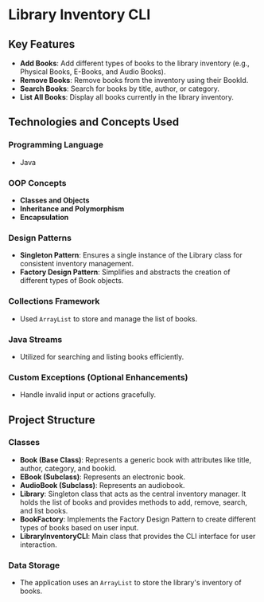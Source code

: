 # Library Inventory CLI

 
## Key Features

- **Add Books**: Add different types of books to the library inventory (e.g., Physical Books, E-Books, and Audio Books).
- **Remove Books**: Remove books from the inventory using their BookId.
- **Search Books**: Search for books by title, author, or category.
- **List All Books**: Display all books currently in the library inventory.

## Technologies and Concepts Used

### Programming Language
- Java

### OOP Concepts
- **Classes and Objects**
- **Inheritance and Polymorphism**
- **Encapsulation**

### Design Patterns
- **Singleton Pattern**: Ensures a single instance of the Library class for consistent inventory management.
- **Factory Design Pattern**: Simplifies and abstracts the creation of different types of Book objects.

### Collections Framework
- Used `ArrayList` to store and manage the list of books.

### Java Streams
- Utilized for searching and listing books efficiently.

### Custom Exceptions (Optional Enhancements)
- Handle invalid input or actions gracefully.

## Project Structure

### Classes
- **Book (Base Class)**: Represents a generic book with attributes like title, author, category, and bookid.
- **EBook (Subclass)**: Represents an electronic book.
- **AudioBook (Subclass)**: Represents an audiobook.
- **Library**: Singleton class that acts as the central inventory manager. It holds the list of books and provides methods to add, remove, search, and list books.
- **BookFactory**: Implements the Factory Design Pattern to create different types of books based on user input.
- **LibraryInventoryCLI**: Main class that provides the CLI interface for user interaction.
 

### Data Storage
- The application uses an `ArrayList` to store the library's inventory of books.
